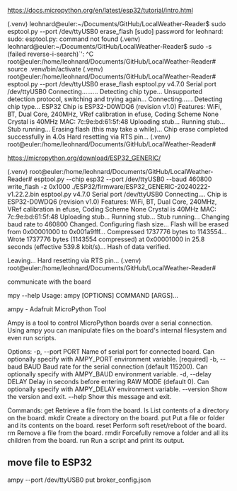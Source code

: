 https://docs.micropython.org/en/latest/esp32/tutorial/intro.html

(.venv) leohnard@euler:~/Documents/GitHub/LocalWeather-Reader$ sudo esptool.py --port /dev/ttyUSB0 erase_flash
[sudo] password for leohnard: 
sudo: esptool.py: command not found
(.venv) leohnard@euler:~/Documents/GitHub/LocalWeather-Reader$ sudo -s
(failed reverse-i-search)`': ^C
root@euler:/home/leohnard/Documents/GitHub/LocalWeather-Reader# source .venv/bin/activate
(.venv) root@euler:/home/leohnard/Documents/GitHub/LocalWeather-Reader# esptool.py --port /dev/ttyUSB0 erase_flash
esptool.py v4.7.0
Serial port /dev/ttyUSB0
Connecting.........
Detecting chip type... Unsupported detection protocol, switching and trying again...
Connecting......
Detecting chip type... ESP32
Chip is ESP32-D0WDQ6 (revision v1.0)
Features: WiFi, BT, Dual Core, 240MHz, VRef calibration in efuse, Coding Scheme None
Crystal is 40MHz
MAC: 7c:9e:bd:61:5f:48
Uploading stub...
Running stub...
Stub running...
Erasing flash (this may take a while)...
Chip erase completed successfully in 4.0s
Hard resetting via RTS pin...
(.venv) root@euler:/home/leohnard/Documents/GitHub/LocalWeather-Reader#

https://micropython.org/download/ESP32_GENERIC/

(.venv) root@euler:/home/leohnard/Documents/GitHub/LocalWeather-Reader# esptool.py --chip esp32 --port /dev/ttyUSB0 --baud 460800 write_flash -z 0x1000 ./ESP32/firmware/ESP32_GENERIC-20240222-v1.22.2.bin 
esptool.py v4.7.0
Serial port /dev/ttyUSB0
Connecting....
Chip is ESP32-D0WDQ6 (revision v1.0)
Features: WiFi, BT, Dual Core, 240MHz, VRef calibration in efuse, Coding Scheme None
Crystal is 40MHz
MAC: 7c:9e:bd:61:5f:48
Uploading stub...
Running stub...
Stub running...
Changing baud rate to 460800
Changed.
Configuring flash size...
Flash will be erased from 0x00001000 to 0x001a9fff...
Compressed 1737776 bytes to 1143554...
Wrote 1737776 bytes (1143554 compressed) at 0x00001000 in 25.8 seconds (effective 539.8 kbit/s)...
Hash of data verified.

Leaving...
Hard resetting via RTS pin...
(.venv) root@euler:/home/leohnard/Documents/GitHub/LocalWeather-Reader# 



communicate with the board

mpy --help
Usage: ampy [OPTIONS] COMMAND [ARGS]...

  ampy - Adafruit MicroPython Tool

  Ampy is a tool to control MicroPython boards over a serial connection.
  Using ampy you can manipulate files on the board's internal filesystem and
  even run scripts.

Options:
  -p, --port PORT    Name of serial port for connected board.  Can optionally
                     specify with AMPY_PORT environment variable.  [required]
  -b, --baud BAUD    Baud rate for the serial connection (default 115200).
                     Can optionally specify with AMPY_BAUD environment
                     variable.
  -d, --delay DELAY  Delay in seconds before entering RAW MODE (default 0).
                     Can optionally specify with AMPY_DELAY environment
                     variable.
  --version          Show the version and exit.
  --help             Show this message and exit.

Commands:
  get    Retrieve a file from the board.
  ls     List contents of a directory on the board.
  mkdir  Create a directory on the board.
  put    Put a file or folder and its contents on the board.
  reset  Perform soft reset/reboot of the board.
  rm     Remove a file from the board.
  rmdir  Forcefully remove a folder and all its children from the board.
  run    Run a script and print its output.

## move file to ESP32
ampy --port /dev/ttyUSB0 put broker_config.json